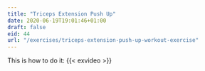 ```yaml
---
title: "Triceps Extension Push Up"
date: 2020-06-19T19:01:46+01:00
draft: false
eid: 44
url: "/exercises/triceps-extension-push-up-workout-exercise"
---
```

This is how to do it:
{{< exvideo >}}

